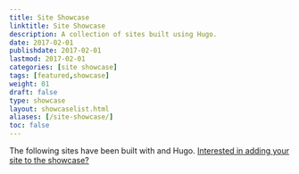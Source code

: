 ```yaml
---
title: Site Showcase
linktitle: Site Showcase
description: A collection of sites built using Hugo.
date: 2017-02-01
publishdate: 2017-02-01
lastmod: 2017-02-01
categories: [site showcase]
tags: [featured,showcase]
weight: 01
draft: false
type: showcase
layout: showcaselist.html
aliases: [/site-showcase/]
toc: false
---
```


The following sites have been built with <i class="icon-love"></i> and Hugo. [Interested in adding your site to the showcase?][addshowcase]


[addshowcase]: /contribute-to-hugo/add-your-site-to-the-showcase/
